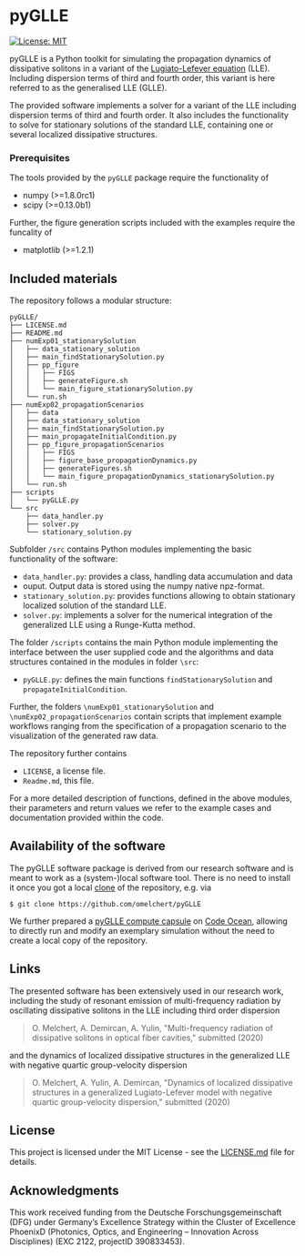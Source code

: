 # pyGLLE

[![License: MIT](https://img.shields.io/badge/License-MIT-green.svg)](https://opensource.org/licenses/MIT)

pyGLLE is a Python toolkit for simulating the propagation dynamics of
dissipative solitons in a variant of the 
[Lugiato-Lefever equation](https://en.wikipedia.org/wiki/Lugiato–Lefever_equation) (LLE).
Including dispersion terms of third and fourth order, this variant is here
referred to as the generalised LLE (GLLE).

The provided software implements a solver for a variant of the LLE including
dispersion terms of third and fourth order. It also includes the functionality
to solve for stationary solutions of the standard LLE, containing one or
several localized dissipative structures.

### Prerequisites

The tools provided by the `pyGLLE` package require the functionality of 

* numpy (>=1.8.0rc1)
* scipy (>=0.13.0b1)

Further, the figure generation scripts included with the examples require the
funcality of

* matplotlib (>=1.2.1)

## Included materials

The repository follows a modular structure:

```
pyGLLE/
├── LICENSE.md
├── README.md
├── numExp01_stationarySolution
│   ├── data_stationary_solution
│   ├── main_findStationarySolution.py
│   ├── pp_figure
│   │   ├── FIGS
│   │   ├── generateFigure.sh
│   │   └── main_figure_stationarySolution.py
│   └── run.sh
├── numExp02_propagationScenarios
│   ├── data
│   ├── data_stationary_solution
│   ├── main_findStationarySolution.py
│   ├── main_propagateInitialCondition.py
│   ├── pp_figure_propagationScenarios
│   │   ├── FIGS
│   │   ├── figure_base_propagationDynamics.py
│   │   ├── generateFigures.sh
│   │   └── main_figure_propagationDynamics_stationarySolution.py
│   └── run.sh
├── scripts
│   └── pyGLLE.py
└── src
    ├── data_handler.py
    ├── solver.py
    └── stationary_solution.py
```

Subfolder `/src` contains Python modules implementing the basic functionality of the software:
* `data_handler.py`: provides a class, handling data accumulation and data
* ouput. Output data is stored using the numpy native npz-format.
* `stationary_solution.py`:
    provides functions allowing to obtain stationary localized solution of the standard LLE.
* `solver.py`: implements a solver for the numerical integration of the generalized LLE using a Runge-Kutta method.

The folder `/scripts` contains the main Python module implementing the
interface between the user supplied code and the algorithms and data structures
contained in the modules in folder `\src`:
* `pyGLLE.py`: defines the main functions `findStationarySolution` and
    `propagateInitialCondition`.

Further, the folders `\numExp01_stationarySolution` and
`\numExp02_propagationScenarios` contain scripts that implement example
workflows ranging from the specification of a propagation scenario to the
visualization of the generated raw data.

The repository further contains
* `LICENSE`, a license file.
* `Readme.md`, this file.

For a more detailed description of functions, defined in the above modules,
their parameters and return values we refer to the example cases and
documentation provided within the code.

## Availability of the software

The pyGLLE software package is derived from our research software and is meant to work as a (system-)local software tool. There is no need to install it once you got a local [clone](https://help.github.com/en/github/creating-cloning-and-archiving-repositories/cloning-a-repository) of the repository, e.g. via

``$ git clone https://github.com/omelchert/pyGLLE``

We further prepared a [pyGLLE compute capsule](https://codeocean.com/capsule/e0ed77d4-9589-45b4-abc8-3b21f3ce92c8/) on [Code Ocean](https://codeocean.com), allowing to directly run and modify an exemplary simulation without the need to create a local copy of the repository. 

## Links

The presented software has been extensively used in our research work,
including the study of resonant emission of multi-frequency radiation by
oscillating dissipative solitons in the LLE including third order dispersion

> O. Melchert, A. Demircan, A. Yulin, "Multi-frequency radiation of dissipative solitons in optical fiber cavities," submitted (2020) 

and the dynamics of localized dissipative structures in the generalized LLE with negative quartic group-velocity dispersion 

> O. Melchert, A. Yulin, A. Demircan, "Dynamics of localized dissipative structures in a generalized Lugiato-Lefever model with negative quartic group-velocity dispersion," submitted (2020) 

## License

This project is licensed under the MIT License - see the [LICENSE.md](LICENSE.md) file for details.

## Acknowledgments

This work received funding from the Deutsche Forschungsgemeinschaft  (DFG) under
Germany’s Excellence Strategy within the Cluster of Excellence PhoenixD
(Photonics, Optics, and Engineering – Innovation Across Disciplines) (EXC 2122,
projectID 390833453).
